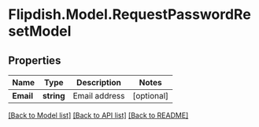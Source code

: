# Flipdish.Model.RequestPasswordResetModel
## Properties

Name | Type | Description | Notes
------------ | ------------- | ------------- | -------------
**Email** | **string** | Email address | [optional] 

[[Back to Model list]](../README.md#documentation-for-models) [[Back to API list]](../README.md#documentation-for-api-endpoints) [[Back to README]](../README.md)

